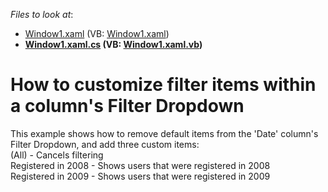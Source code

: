 <!-- default file list -->
*Files to look at*:

* [Window1.xaml](./CS/DXGrid_CustomizingFilterDropdown/Window1.xaml) (VB: [Window1.xaml](./VB/DXGrid_CustomizingFilterDropdown/Window1.xaml))
* **[Window1.xaml.cs](./CS/DXGrid_CustomizingFilterDropdown/Window1.xaml.cs) (VB: [Window1.xaml.vb](./VB/DXGrid_CustomizingFilterDropdown/Window1.xaml.vb))**
<!-- default file list end -->
# How to customize filter items within a column's Filter Dropdown


<p>This example shows how to remove default items from the 'Date' column's Filter Dropdown, and add three custom items:<br />
(All) - Cancels filtering<br />
Registered in 2008 - Shows users that were registered in 2008<br />
Registered in 2009 - Shows users that were registered in 2009</p>

<br/>


